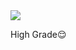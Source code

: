 <img src="https://badges.strrl.dev/visits/nevillionaire/alx-higher_level_programming?style=flat-square&color=red&logo=github&a=0">

High Grade😌

